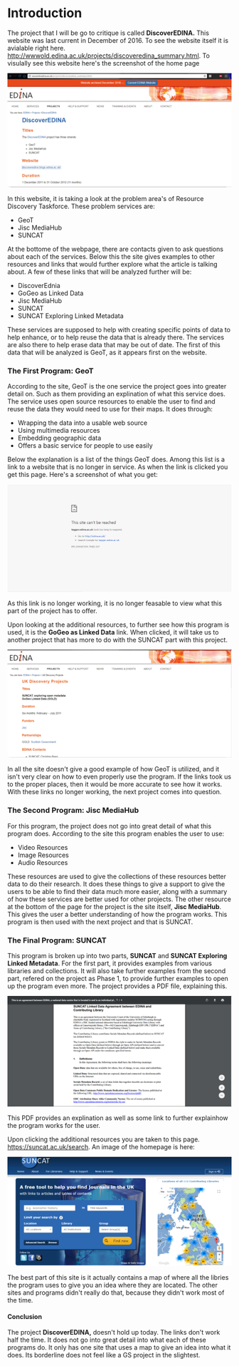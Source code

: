 
# Introduction

The project that I will be go to critique is called **DiscoverEDINA.** This website was last current in December of 2016. To see the website itself it is avialable right here. http://wwwold.edina.ac.uk/projects/discoveredina_summary.html. To visulally see this website here's the screenshot of the home page 

![DiscoverEDINA](images/JAScreenshot1.PNG "DiscoverEdina Homepage")

In this website, it is taking a look at the problem area's of Resource Discovery Taskforce. These problem services are:
 
 * GeoT
 * Jisc MediaHub
 * SUNCAT
  
 At the bottome of the webpage, there are contacts given to ask questions about each of the services. Below this the site gives examples to other resources and links that would further explore what the article is talking about. A few of these links that will be analyzed further will be:

* DiscoverEdnia
* GoGeo as Linked Data
* Jisc MediaHub
* SUNCAT
* SUNCAT Exploring Linked Metadata
 
 These services are supposed to help with creating specific points of data to help enhance, or to help reuse the data that is already there. The services are also there to help erase data that may be out of date. The first of this data that will be analyzed is GeoT, as it appears first on the website.

### The First Program: GeoT

According to the site, GeoT is the one service the project goes into greater detail on. Such as them providing an explination of what this service does. The service uses open source resources to enable the user to find and reuse the data they would need to use for their maps. It does through:

* Wrapping the data into a usable web source
* Using multimedia resources
* Embedding geographic data 
* Offers a basic service for people to use easily

Below the explanation is a list of the things GeoT does. Among this list is a link to a website that is no longer in service. As when the link is clicked you get this page. Here's a screenshot of what you get: 

![Website no longer working](images/JAScreenshot2.PNG "Website no longer working")

As this link is no longer working, it is no longer feasable to view what this part of the project has to offer. 

Upon looking at the additional resources, to further see how this program is used, it is the **GoGeo as Linked Data** link. When clicked, it will take us to another project that has more to do with the SUNCAT part with this project. 

![SUNCAT Project](images/JAScreenshot3.PNG "Other Project")

In all the site doesn't give a good example of how GeoT is utilized, and it isn't very clear on how to even properly use the program. If the links took us to the proper places, then it would be more accurate to see how it works. With these links no longer working, the next project comes into question. 

### The Second Program: Jisc MediaHub

For this program, the project does not go into great detail of what this program does. According to the site this program enables the user to use:

* Video Resources
* Image Resources
* Audio Resources

These resources are used to give the collections of these resources better data to do their research. It does these things to give a support to give the users to be able to find their data much more easier, along with a summary of how these services are better used for other projects. The other resource at the bottom of the page for the project is the site itself, **Jisc MediaHub**. This gives the user a better understanding of how the program works. This program is then used with the next project and that is SUNCAT.

### The Final Program: SUNCAT

This program is broken up into two parts, **SUNCAT** and **SUNCAT Exploring Linked Metadata**. For the first part, it provides examples from various libraries and collections. It will also take further examples from the second part, refered on the project as Phase 1, to provide further examples to open up the program even more. The project provides a PDF file, explaining this. 

![PDF file](images/JAScreenshot4.PNG "PDF explaining the program")

This PDF provides an explination as well as some link to further explainhow the program works for the user. 

Upon clicking the additional resources you are taken to this page. https://suncat.ac.uk/search. An image of the homepage is here: 

![Working Home Page](images/JAScreenshot5.PNG "Working page with a map")

The best part of this site is it actually contains a map of where all the libries the program uses to give you an idea where they are located. The other sites and programs didn't really do that, because they didn't work most of the time.

#### Conclusion

The project **DiscoverEDINA,** doesn't hold up today. The links don't work half the time. It does not go into great detail into what each of these programs do. It only has one site that uses a map to give an idea into what it does. Its borderline does not feel like a GS project in the slightest.
